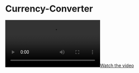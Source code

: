 # Currency-Converter
[![Watch the video](https://github.com/batstolya/Currency-Converter/blob/main/currency.mov)](https://youtu.be/vt5fpE0bzSY)
